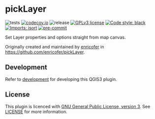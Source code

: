 # pickLayer
![tests](https://github.com/nlsfi/picklayer/workflows/Tests/badge.svg)
[![codecov.io](https://codecov.io/github/nlsfi/picklayer/coverage.svg?branch=main)](https://codecov.io/github/nlsfi/picklayer?branch=main)
![release](https://github.com/nlsfi/picklayer/workflows/Release/badge.svg)
[![GPLv3 license](https://img.shields.io/badge/License-GPLv3-blue.svg)](http://perso.crans.org/besson/LICENSE.html)
[![Code style: black](https://img.shields.io/badge/code%20style-black-000000.svg)](https://github.com/psf/black)
[![Imports: isort](https://img.shields.io/badge/%20imports-isort-%231674b1?style=flat&labelColor=ef8336)](https://pycqa.github.io/isort/)
[![pre-commit](https://img.shields.io/badge/pre--commit-enabled-brightgreen?logo=pre-commit&logoColor=white)](https://github.com/pre-commit/pre-commit)


Set Layer properties and options straight from map canvas.

Originally created and maintained by [enricofer](https://github.com/enricofer)
in https://github.com/enricofer/pickLayer.

## Development

Refer to [development](docs/development.md) for developing this QGIS3 plugin.

## License
This plugin is licenced with
[GNU General Public License, version 3](https://www.gnu.org/licenses/gpl-3.0.html).
See [LICENSE](LICENSE) for more information.
